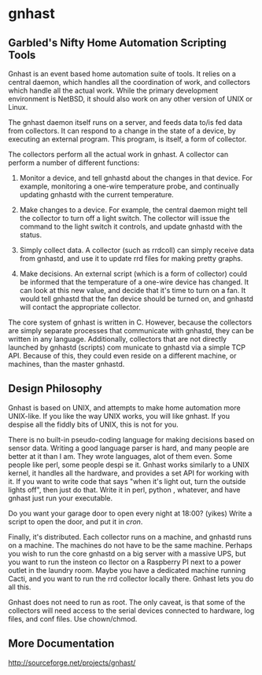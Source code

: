 gnhast
======

Garbled's Nifty Home Automation Scripting Tools
-----------------------------------------------

Gnhast is an event based home automation suite of tools.  It relies on a
central daemon, which handles all the coordination of work, and collectors
which handle all the actual work.  While the primary development
environment is NetBSD, it should also work on any other version of UNIX or
Linux. 

The gnhast daemon itself runs on a server, and feeds data to/is fed data
from collectors.  It can respond to a change in the state of a device, by
executing an external program.  This program, is itself, a form of
collector. 

The collectors perform all the actual work in gnhast. A collector can
perform a number of different functions: 

1) Monitor a device, and tell gnhastd about the changes in that device. 
For example, monitoring a one-wire temperature probe, and continually
updating gnhastd with the current temperature. 

2) Make changes to a device.  For example, the central daemon might tell
the collector to turn off a light switch.  The collector will issue the
command to the light switch it controls, and update gnhastd with the
status. 

3) Simply collect data.  A collector (such as rrdcoll) can simply receive
data from gnhastd, and use it to update rrd files for making pretty
graphs. 

4) Make decisions.  An external script (which is a form of collector)
could be informed that the temperature of a one-wire device has changed. 
It can look at this new value, and decide that it's time to turn on a fan. 
It would tell gnhastd that the fan device should be turned on, and gnhastd
will contact the appropriate collector. 

The core system of gnhast is written in C.  However, because the
collectors are simply separate processes that communicate with gnhastd,
they can be written in any language.  Additionally, collectors that are
not directly launched by gnhastd (scripts) com municate to gnhastd via a
simple TCP API. Because of this, they could even reside on a different
machine, or machines, than the master gnhastd. 

Design Philosophy
-----------------

Gnhast is based on UNIX, and attempts to make home automation more
UNIX-like.  If you like the way UNIX works, you will like gnhast.  If you
despise all the fiddly bits of UNIX, this is not for you. 

There is no built-in pseudo-coding language for making decisions based on
sensor data.  Writing a good language parser is hard, and many people are
better at it than I am.  They wrote languages, alot of them even.  Some
people like perl, some people despi se it.  Gnhast works similarly to a
UNIX kernel, it handles all the hardware, and provides a set API for
working with it.  If you want to write code that says "when it's light
out, turn the outside lights off", then just do that.  Write it in perl,
python , whatever, and have gnhast just run your executable. 

Do you want your garage door to open every night at 18:00? (yikes) Write a
script to open the door, and put it in *cron*. 

Finally, it's distributed.  Each collector runs on a machine, and gnhastd
runs on a machine.  The machines do not have to be the same machine. 
Perhaps you wish to run the core gnhastd on a big server with a massive
UPS, but you want to run the insteon co llector on a Raspberry PI next to
a power outlet in the laundry room.  Maybe you have a dedicated machine
running Cacti, and you want to run the rrd collector locally there. 
Gnhast lets you do all this. 

Gnhast does not need to run as root.  The only caveat, is that some of the
collectors will need access to the serial devices connected to hardware,
log files, and conf files.  Use chown/chmod. 

More Documentation
------------------

http://sourceforge.net/projects/gnhast/
